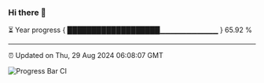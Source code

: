 ### Hi there 👋

⏳ Year progress { ███████████████████▁▁▁▁▁▁▁▁▁▁▁ } 65.92 %

---

⏰ Updated on Thu, 29 Aug 2024 06:08:07 GMT

![Progress Bar CI](https://github.com/EinsPommes/EinsPommes/blob/main/.github/workflows/main.yml)
